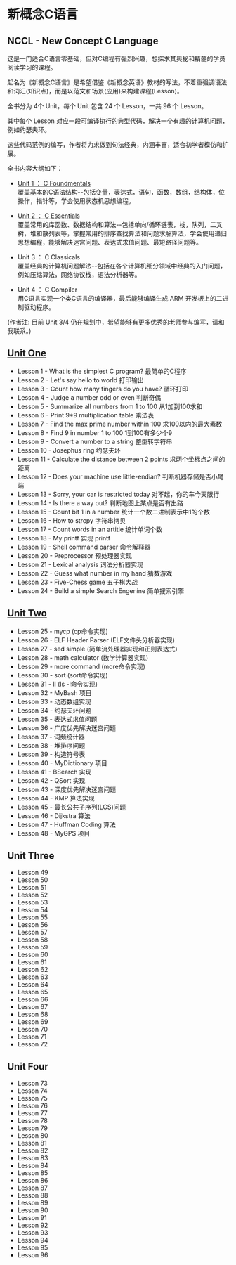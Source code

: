 新概念C语言
=============================

## NCCL - New Concept C Language  

这是一门适合C语言零基础，但对C编程有强烈兴趣，想探求其奥秘和精髓的学员阅读学习的课程。

起名为《新概念C语言》是希望借鉴《新概念英语》教材的写法，不着重强调语法和词汇(知识点)，而是以范文和场景(应用)来构建课程(Lesson)。

全书分为 4个 Unit，每个 Unit 包含 24 个 Lesson，一共 96 个 Lesson。

其中每个 Lesson 对应一段可编译执行的典型代码，解决一个有趣的计算机问题，例如约瑟夫环。

这些代码范例的编写，作者将力求做到句法经典，内涵丰富，适合初学者模仿和扩展。

全书内容大纲如下：

* [Unit 1 ： C Foundmentals](https://github.com/limingth/NCCL/blob/master/Unit-1/README.md)  
覆盖基本的C语法结构--包括变量，表达式，语句，函数，数组，结构体，位操作，指针等，学会使用状态机思想编程。

* [Unit 2 ： C Essentials](https://github.com/limingth/NCCL/blob/master/Unit-2/README.md)  
覆盖常用的库函数、数据结构和算法--包括单向/循环链表，栈，队列，二叉树，堆和散列表等，掌握常用的排序查找算法和问题求解算法，学会使用递归思想编程，能够解决迷宫问题、表达式求值问题、最短路径问题等。

* Unit 3 ： C Classicals  
覆盖经典的计算机问题解法--包括在各个计算机细分领域中经典的入门问题，例如压缩算法，网络协议栈，语法分析器等。

* Unit 4 ： C Compiler  
用C语言实现一个类C语言的编译器，最后能够编译生成 ARM 开发板上的二进制驱动程序。

(作者注: 目前 Unit 3/4 仍在规划中，希望能够有更多优秀的老师参与编写，请和我联系。)

## [Unit One](https://github.com/limingth/NCCL/blob/master/Unit-1/README.md)  
* Lesson 1 - What is the simplest C program? 最简单的C程序
* Lesson 2 - Let's say hello to world 打印输出
* Lesson 3 - Count how many fingers do you have? 循环打印
* Lesson 4 - Judge a number odd or even 判断奇偶
* Lesson 5 - Summarize all numbers from 1 to 100 从1加到100求和
* Lesson 6 - Print 9*9 multiplication table 乘法表
* Lesson 7 - Find the max prime number within 100 求100以内的最大素数
* Lesson 8 - Find 9 in number 1 to 100 1到100有多少个9
* Lesson 9 - Convert a number to a string 整型转字符串
* Lesson 10 - Josephus ring 约瑟夫环
* Lesson 11 - Calculate the distance between 2 points 求两个坐标点之间的距离
* Lesson 12 - Does your machine use little-endian? 判断机器存储是否小尾端
* Lesson 13 - Sorry, your car is restricted today 对不起，你的车今天限行
* Lesson 14 - Is there a way out? 判断地图上某点是否有出路
* Lesson 15 - Count bit 1 in a number 统计一个数二进制表示中1的个数
* Lesson 16 - How to strcpy 字符串拷贝
* Lesson 17 - Count words in an artitle 统计单词个数
* Lesson 18 - My printf 实现 printf
* Lesson 19 - Shell command parser 命令解释器
* Lesson 20 - Preprocessor 预处理器实现
* Lesson 21 - Lexical analysis 词法分析器实现
* Lesson 22 - Guess what number in my hand 猜数游戏
* Lesson 23 - Five-Chess game 五子棋大战
* Lesson 24 - Build a simple Search Engenine 简单搜索引擎

## [Unit Two](https://github.com/limingth/NCCL/blob/master/Unit-2/README.md)  
* Lesson 25 - mycp (cp命令实现)
* Lesson 26 - ELF Header Parser (ELF文件头分析器实现)
* Lesson 27 - sed simple (简单流处理器实现和正则表达式)
* Lesson 28 - math calculator (数学计算器实现)
* Lesson 29 - more command (more命令实现)
* Lesson 30 - sort (sort命令实现)
* Lesson 31 - ll (ls -l命令实现)
* Lesson 32 - MyBash 项目
* Lesson 33 - 动态数组实现
* Lesson 34 - 约瑟夫环问题
* Lesson 35 - 表达式求值问题
* Lesson 36 - 广度优先解决迷宫问题
* Lesson 37 - 词频统计器
* Lesson 38 - 堆排序问题
* Lesson 39 - 构造符号表
* Lesson 40 - MyDictionary 项目
* Lesson 41 - BSearch 实现
* Lesson 42 - QSort 实现
* Lesson 43 - 深度优先解决迷宫问题
* Lesson 44 - KMP 算法实现
* Lesson 45 - 最长公共子序列(LCS)问题
* Lesson 46 - Dijkstra 算法
* Lesson 47 - Huffman Coding 算法
* Lesson 48 - MyGPS 项目


## Unit Three
* Lesson 49   
* Lesson 50   
* Lesson 51   
* Lesson 52   
* Lesson 53  
* Lesson 54 
* Lesson 55 
* Lesson 56 
* Lesson 57 
* Lesson 58 
* Lesson 59 
* Lesson 60 
* Lesson 61 
* Lesson 62 
* Lesson 63 
* Lesson 64 
* Lesson 65 
* Lesson 66 
* Lesson 67 
* Lesson 68 
* Lesson 69 
* Lesson 70 
* Lesson 71 
* Lesson 72 

## Unit Four
* Lesson 73 
* Lesson 74 
* Lesson 75 
* Lesson 76 
* Lesson 77 
* Lesson 78 
* Lesson 79 
* Lesson 80 
* Lesson 81 
* Lesson 82 
* Lesson 83 
* Lesson 84 
* Lesson 85 
* Lesson 86 
* Lesson 87 
* Lesson 88 
* Lesson 89 
* Lesson 90 
* Lesson 91 
* Lesson 92 
* Lesson 93 
* Lesson 94 
* Lesson 95 
* Lesson 96 



